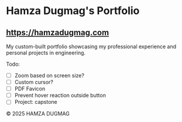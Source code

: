 # Hamza Dugmag's Portfolio
## https://hamzadugmag.com

My custom-built portfolio showcasing my professional experience and personal projects in engineering.

Todo:

- [ ] Zoom based on screen size?
- [ ] Custom cursor?
- [ ] PDF Favicon
- [ ] Prevent hover reaction outside button
- [ ] Project: capstone

© 2025 HAMZA DUGMAG
